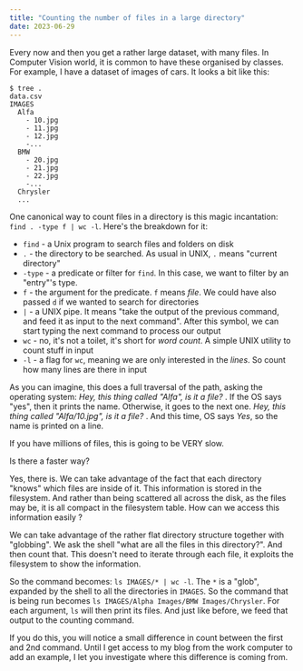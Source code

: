 ```yaml
---
title: "Counting the number of files in a large directory"
date: 2023-06-29
---
```


Every now and then you get a rather large dataset, with many files. In Computer Vision world, it is common to have these organised by classes.
For example, I have a dataset of images of cars. It looks a bit like this:

```
$ tree .
data.csv
IMAGES
  Alfa
    - 10.jpg
    - 11.jpg
    - 12.jpg
    -...
  BMW
    - 20.jpg
    - 21.jpg
    - 22.jpg
    -...
  Chrysler
  ...
```

One canonical way to count files in a directory is this magic incantation: `find . -type f | wc -l`. Here's the breakdown for it:

- `find` - a Unix program to search files and folders on disk
- `.` - the directory to be searched. As usual in UNIX, `.` means "current directory"
- `-type` - a predicate or filter for `find`. In this case, we want to filter by an "entry"'s type.
- `f` - the argument for the predicate. `f` means _file_. We could have also passed `d` if we wanted to search for directories
- `|` - a UNIX pipe. It means "take the output of the previous command, and feed it as input to the next command". After this symbol, we can start typing the next command to process our output
- `wc` - no, it's not a toilet, it's short for _*w*ord *c*ount_. A simple UNIX utility to count stuff in input
- `-l` - a flag for `wc`, meaning we are only interested in the _*l*ines_. So count how many lines are there in input

As you can imagine, this does a full traversal of the path, asking the operating system: _Hey, this thing called "Alfa", is it a file?_ . If the OS says "yes", then it prints the name. Otherwise, it goes to the next one. _Hey, this thing called "Alfa/10.jpg", is it a file?_ . And this time, OS says _Yes_, so the name is printed on a line.

If you have millions of files, this is going to be VERY slow.

Is there a faster way?

Yes, there is. We can take advantage of the fact that each directory "knows" which files are inside of it. This information is stored in the filesystem. And rather than being scattered all across the disk, as the files may be, it is all compact in the filesystem table. How can we access this information easily ?

We can take advantage of the rather flat directory structure together with "globbing". We ask the shell "what are all the files in this directory?". And then count that. This doesn't need to iterate through each file, it exploits the filesystem to show the information.

So the command becomes: `ls IMAGES/* | wc -l`. The `*` is a "glob", expanded by the shell to all the directories in `IMAGES`. So the command that is being run becomes `ls IMAGES/Alpha Images/BMW Images/Chrysler`. For each argument, `ls` will then print its files. And just like before, we feed that output to the counting command.

If you do this, you will notice a small difference in count between the first and 2nd command. Until I get access to my blog from the work computer to add an example, I let you investigate where this difference is coming from.
